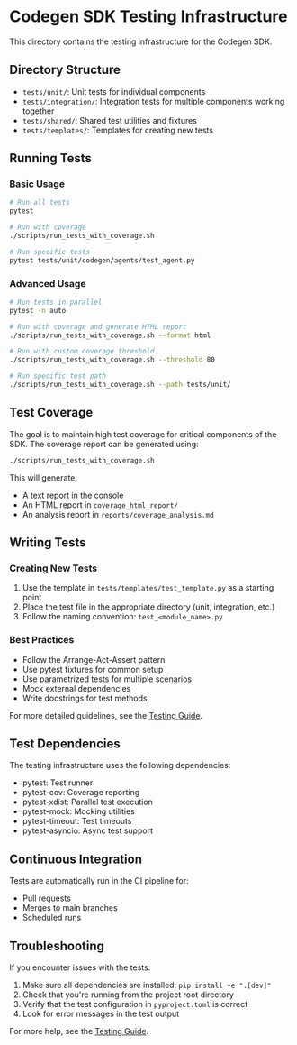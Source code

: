 # Codegen SDK Testing Infrastructure

This directory contains the testing infrastructure for the Codegen SDK.

## Directory Structure

- `tests/unit/`: Unit tests for individual components
- `tests/integration/`: Integration tests for multiple components working together
- `tests/shared/`: Shared test utilities and fixtures
- `tests/templates/`: Templates for creating new tests

## Running Tests

### Basic Usage

```bash
# Run all tests
pytest

# Run with coverage
./scripts/run_tests_with_coverage.sh

# Run specific tests
pytest tests/unit/codegen/agents/test_agent.py
```

### Advanced Usage

```bash
# Run tests in parallel
pytest -n auto

# Run with coverage and generate HTML report
./scripts/run_tests_with_coverage.sh --format html

# Run with custom coverage threshold
./scripts/run_tests_with_coverage.sh --threshold 80

# Run specific test path
./scripts/run_tests_with_coverage.sh --path tests/unit/
```

## Test Coverage

The goal is to maintain high test coverage for critical components of the SDK. The coverage report can be generated using:

```bash
./scripts/run_tests_with_coverage.sh
```

This will generate:
- A text report in the console
- An HTML report in `coverage_html_report/`
- An analysis report in `reports/coverage_analysis.md`

## Writing Tests

### Creating New Tests

1. Use the template in `tests/templates/test_template.py` as a starting point
2. Place the test file in the appropriate directory (unit, integration, etc.)
3. Follow the naming convention: `test_<module_name>.py`

### Best Practices

- Follow the Arrange-Act-Assert pattern
- Use pytest fixtures for common setup
- Use parametrized tests for multiple scenarios
- Mock external dependencies
- Write docstrings for test methods

For more detailed guidelines, see the [Testing Guide](../docs/testing_guide.md).

## Test Dependencies

The testing infrastructure uses the following dependencies:

- pytest: Test runner
- pytest-cov: Coverage reporting
- pytest-xdist: Parallel test execution
- pytest-mock: Mocking utilities
- pytest-timeout: Test timeouts
- pytest-asyncio: Async test support

## Continuous Integration

Tests are automatically run in the CI pipeline for:
- Pull requests
- Merges to main branches
- Scheduled runs

## Troubleshooting

If you encounter issues with the tests:

1. Make sure all dependencies are installed: `pip install -e ".[dev]"`
2. Check that you're running from the project root directory
3. Verify that the test configuration in `pyproject.toml` is correct
4. Look for error messages in the test output

For more help, see the [Testing Guide](../docs/testing_guide.md#troubleshooting).

